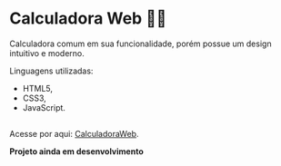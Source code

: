 # Calculadora Web 👨‍🏫

Calculadora comum em sua funcionalidade, porém possue um design intuitivo e moderno.

Linguagens utilizadas:

- HTML5,
- CSS3,
- JavaScript.

## 

Acesse por aqui: [CalculadoraWeb](https://youngc0de.github.io/calculadoraWeb/).

**Projeto ainda em desenvolvimento**